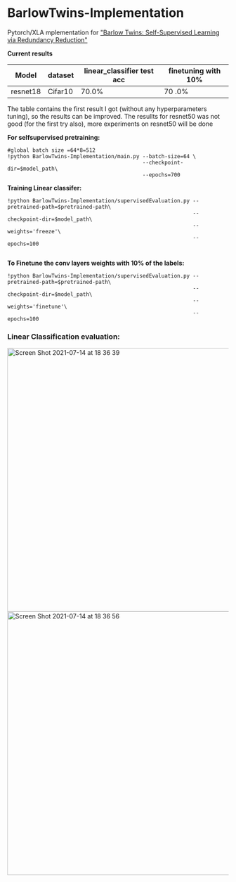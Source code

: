 # BarlowTwins-Implementation
Pytorch/XLA mplementation for ["Barlow Twins: Self-Supervised Learning via Redundancy Reduction"](https://arxiv.org/pdf/2103.03230.pdf) 

**Current results**

Model        |  dataset    | linear_classifier test acc |  finetuning with 10%  | 
------------ | ------------|    ------------------      |   ------------------  |
resnet18     | Cifar10     |         70.0%              |          70 .0%       |
 
The table contains the first result I got (without any hyperparameters tuning), so the results can be improved. The resullts for resnet50 was not good (for the first try also), more experiments on resnet50 will be done 


**For selfsupervised pretraining:**
```
#global batch size =64*8=512
!python BarlowTwins-Implementation/main.py --batch-size=64 \
                                           --checkpoint-dir=$model_path\
                                           --epochs=700

```

**Training Linear classifer:**
```
!python BarlowTwins-Implementation/supervisedEvaluation.py --pretrained-path=$pretrained-path\
                                                           --checkpoint-dir=$model_path\
                                                           --weights='freeze'\
                                                           --epochs=100


```

**To Finetune the conv layers weights with 10% of the labels:**
```
!python BarlowTwins-Implementation/supervisedEvaluation.py --pretrained-path=$pretrained-path\
                                                           --checkpoint-dir=$model_path\
                                                           --weights='finetune'\
                                                           --epochs=100
```

### Linear Classification evaluation: 

<img width="600" alt="Screen Shot 2021-07-14 at 18 36 39" src="https://user-images.githubusercontent.com/37993690/125674825-18c1ff1a-8040-4367-a371-eab3e0cd196d.png">

<img width="600" alt="Screen Shot 2021-07-14 at 18 36 56" src="https://user-images.githubusercontent.com/37993690/125674855-589659ed-54fd-4cdc-bc39-1fd2a4009e5a.png">

